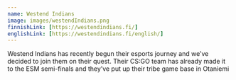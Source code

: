 ```yaml
---
name: Westend Indians
image: images/westendIndians.png
finnishLink: [https://westendindians.fi/]
englishLink: [https://westendindians.fi/english/]
---
```


Westend Indians has recently begun their esports journey and we’ve decided to join them on their quest. Their CS:GO team has already made it to the ESM semi-finals and they’ve put up their tribe game base in Otaniemi

